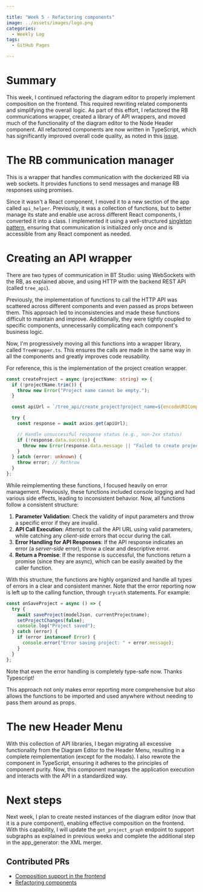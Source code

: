 ```yaml
---

title: "Week 5 - Refactoring components"  
image: ../assets/images/logo.png  
categories:
  - Weekly Log  
tags:
  - GitHub Pages  

---
```


# Summary

This week, I continued refactoring the diagram editor to properly implement composition on the frontend. This required rewriting related components and simplifying the overall logic. As part of this effort, I refactored the RB communications wrapper, created a library of API wrappers, and moved much of the functionality of the diagram editor to the Node Header component. All refactored components are now written in TypeScript, which has significantly improved overall code quality, as noted in this [issue](https://github.com/JdeRobot/bt-studio/issues/189).

# The RB communication manager

This is a wrapper that handles communication with the dockerized RB via web sockets. It provides functions to send messages and manage RB responses using promises.

Since it wasn't a React component, I moved it to a new section of the app called `api_helper`. Previously, it was a collection of functions, but to better manage its state and enable use across different React components, I converted it into a class. I implemented it using a well-structured [singleton pattern](https://refactoring.guru/design-patterns/singleton), ensuring that communication is initialized only once and is accessible from any React component as needed.

# Creating an API wrapper

There are two types of communication in BT Studio: using WebSockets with the RB, as explained above, and using HTTP with the backend REST API (called `tree_api`). 

Previously, the implementation of functions to call the HTTP API was scattered across different components and even passed as props between them. This approach led to inconsistencies and made these functions difficult to maintain and improve. Additionally, they were tightly coupled to specific components, unnecessarily complicating each component's business logic.

Now, I'm progressively moving all this functions into a wrapper library, called `TreeWrapper.ts`. This ensures the calls are made in the same way in all the components and greatly improves code reusability. 

For reference, this is the implementation of the project creation wrapper. 

```typescript
const createProject = async (projectName: string) => {
  if (!projectName.trim()) {
    throw new Error("Project name cannot be empty.");
  }

  const apiUrl = `/tree_api/create_project?project_name=${encodeURIComponent(projectName)}`;

  try {
    const response = await axios.get(apiUrl);

    // Handle unsuccessful response status (e.g., non-2xx status)
    if (!response.data.success) {
      throw new Error(response.data.message || "Failed to create project."); // Response error
    }
  } catch (error: unknown) {
    throw error; // Rethrow
  }
};
```

While reimplementing these functions, I focused heavily on error management. Previously, these functions included console logging and had various side effects, leading to inconsistent behavior. Now, all functions follow a consistent structure:

1. **Parameter Validation**: Check the validity of input parameters and throw a specific error if they are invalid.
2. **API Call Execution**: Attempt to call the API URL using valid parameters, while catching any *client-side* errors that occur during the call.
3. **Error Handling for API Responses**: If the API response indicates an error (a *server-side* error), throw a clear and descriptive error.
4. **Return a Promise**: If the response is successful, the functions return a promise (since they are async), which can be easily awaited by the caller function.

With this structure, the functions are highly organized and handle all types of errors in a clear and consistent manner. Note that the error reporting now is left up to the calling function, through `trycath` statements. For example:

```typescript
const onSaveProject = async () => {
  try {
    await saveProject(modelJson, currentProjectname);
    setProjectChanges(false);
    console.log("Project saved");
  } catch (error) {
    if (error instanceof Error) {
      console.error("Error saving project: " + error.message);
    }
  }
};
```

Note that even the error handling is completely type-safe now. Thanks Typescript!

This approach not only makes error reporting more comprehensive but also allows the functions to be imported and used anywhere without needing to pass them around as props.

# The new Header Menu

With this collection of API libraries, I began migrating all excessive functionality from the Diagram Editor to the Header Menu, resulting in a complete reimplementation (except for the modals). I also rewrote the component in TypeScript, ensuring it adheres to the principles of component purity. Now, this component manages the application execution and interacts with the API in a standardized way.

# Next steps

Next week, I plan to create nested instances of the diagram editor (now that it is a pure component), enabling effective composition on the frontend. With this capability, I will update the `get_project_graph` endpoint to support subgraphs as explained in previous weeks and complete the additional step in the app_generator: the XML merger.

## Contributed PRs

* [Composition support in the frontend](https://github.com/JdeRobot/bt-studio/pull/188)
* [Refactoring components](https://github.com/JdeRobot/bt-studio/pull/190)
